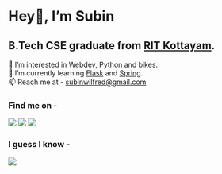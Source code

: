 # Hey👋, I’m Subin
## B.Tech CSE graduate from [RIT Kottayam](rit.ac.in).
👀 I’m interested in Webdev, Python and bikes.<br>
🌱 I’m currently learning <a href="https://flask.palletsprojects.com/en/3.0.x/">Flask</a> and <a href="https://spring.io/projects/spring-framework">Spring</a>.<br>
📫 Reach me at - [subinwilfred@gmail.com](mailto:subinwilfred@gmail.com)
<h3 align="left">Find me on -</h3>
<p align="left">
<a href="https://twitter.com/heckyoo"><img src="https://skillicons.dev/icons?i=twitter" /></a>
<a href="https://linkedin.com/in/subin-wilfred"><img src="https://skillicons.dev/icons?i=linkedin" /></a>
<a href="https://instagram.com/subin.wilfred"><img src="https://skillicons.dev/icons?i=instagram" /></a>
</p>

<h3 align="left">I guess I know -</h3>
<p align="left">
  <a href="https://skillicons.dev">
    <img src="https://skillicons.dev/icons?i=c,java,py,html,css,javascript,cpp,typescript,cs,linux" />
  </a>
</p>

<!---
subin-wilfred/subin-wilfred is a ✨ special ✨ repository because its `README.md` (this file) appears on your GitHub profile.
You can click the Preview link to take a look at your changes.
--->
